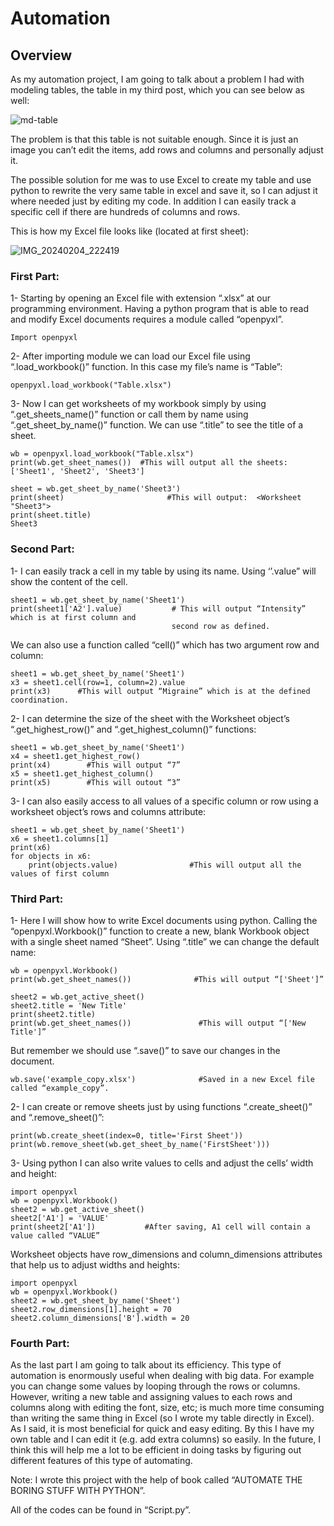 # Automation
## Overview
As my automation project, I am going to talk about a problem I had with modeling tables, the table in my third post, which you can see below as well:

![md-table](https://github.com/yashar2028/yashar/assets/148863523/81405fc9-433c-486c-af4c-8780a25f934d)

The problem is that this table is not suitable enough. Since it is just an image you can’t edit the items, add rows and columns and personally adjust it.

The possible solution for me was to use Excel to create my table and use python to rewrite the very same table in excel and save it, so I can adjust it where needed just by editing my code. In addition I can easily track a specific cell if there are hundreds of columns and rows.

This is how my Excel file looks like (located at first sheet):

![IMG_20240204_222419](https://github.com/yashar2028/yashar/assets/148863523/5394a66a-f2b5-4a14-97c2-fc21ca41b12a)


### First Part:
1-	Starting by opening an Excel file with extension “.xlsx” at our programming environment.  Having a python program that is able to read and modify Excel documents requires a module called “openpyxl”.
```
Import openpyxl
```
2-	After importing module we can load our Excel file using “.load_workbook()” function. In this case my file’s name is “Table”:
```
openpyxl.load_workbook("Table.xlsx")
```
3-	Now I can get worksheets of my workbook simply by using “.get_sheets_name()” function or call them by name using  “.get_sheet_by_name()” function. We can use “.title” to see the title of a sheet.
```
wb = openpyxl.load_workbook("Table.xlsx")
print(wb.get_sheet_names())  #This will output all the sheets: ['Sheet1', 'Sheet2', 'Sheet3']

sheet = wb.get_sheet_by_name('Sheet3')
print(sheet)                       #This will output:  <Worksheet "Sheet3">
print(sheet.title)                                                   Sheet3

```

### Second Part:
1-	I can easily track a cell in my table by using its name. Using  ‘’.value” will show the content of the cell.
```
sheet1 = wb.get_sheet_by_name('Sheet1')
print(sheet1['A2'].value)           # This will output “Intensity” which is at first column and
                                    second row as defined.
```
We can also use a function called “cell()” which has two argument row and column:
```
sheet1 = wb.get_sheet_by_name('Sheet1')
x3 = sheet1.cell(row=1, column=2).value
print(x3)      #This will output “Migraine” which is at the defined coordination.
```
2-	I can determine the size of the sheet with the Worksheet object’s “.get_highest_row()” and “.get_highest_column()” functions:
```
sheet1 = wb.get_sheet_by_name('Sheet1')
x4 = sheet1.get_highest_row()
print(x4)        #This will output “7”
x5 = sheet1.get_highest_column()
print(x5)        #This will outout “3”
```
3-	I can also easily access to all values of a specific column or row using  a worksheet object’s rows and columns attribute:
```
sheet1 = wb.get_sheet_by_name('Sheet1')
x6 = sheet1.columns[1]
print(x6)
for objects in x6:
    print(objects.value)                #This will output all the values of first column
```

### Third Part:
1-	Here I will show how to write Excel documents using python. Calling the “openpyxl.Workbook()” function to create a new, blank Workbook object with a single sheet named “Sheet”. Using “.title” we can change the default name:
```
wb = openpyxl.Workbook()
print(wb.get_sheet_names())              #This will output “['Sheet']”

sheet2 = wb.get_active_sheet()
sheet2.title = 'New Title'
print(sheet2.title)
print(wb.get_sheet_names())               #This will output “['New Title']”
```
But remember we should use “.save()” to save our changes in the document.
```
wb.save('example_copy.xlsx')              #Saved in a new Excel file called “example_copy”.
```
2-	I can create or remove sheets just by using functions “.create_sheet()”
and “.remove_sheet()”:
```
print(wb.create_sheet(index=0, title='First Sheet'))
print(wb.remove_sheet(wb.get_sheet_by_name('FirstSheet')))
```
3-	Using python I can also write values to cells and adjust the cells’ width and height:
```
import openpyxl
wb = openpyxl.Workbook()
sheet2 = wb.get_active_sheet()
sheet2['A1'] = 'VALUE'              
print(sheet2['A1'])           #After saving, A1 cell will contain a value called “VALUE”
```
Worksheet objects have row_dimensions and column_dimensions attributes that
help us to adjust widths and heights:
```
import openpyxl
wb = openpyxl.Workbook()
sheet2 = wb.get_sheet_by_name('Sheet')
sheet2.row_dimensions[1].height = 70
sheet2.column_dimensions['B'].width = 20
```

### Fourth Part:
As the last part I am going to talk about its efficiency. This type of automation is enormously useful when dealing with big data. For example you can change some values by looping through the rows or columns. However, writing a new table and assigning values to each rows and columns along with editing the font, size, etc; is much more time consuming than writing the same thing in Excel (so I wrote my table directly in Excel). As I said, it is most beneficial for quick and easy editing. By this I have my own table and I can edit it (e.g. add extra columns) so easily. In the future, I think this will help me a lot to be efficient in doing tasks by figuring out different features of this type of automating.

Note: I wrote this project with the help of book called “AUTOMATE THE BORING STUFF WITH PYTHON”.

All of the codes can be found in “Script.py”.  

